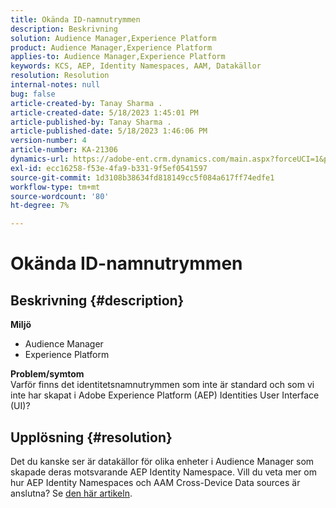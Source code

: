 ```yaml
---
title: Okända ID-namnutrymmen
description: Beskrivning
solution: Audience Manager,Experience Platform
product: Audience Manager,Experience Platform
applies-to: Audience Manager,Experience Platform
keywords: KCS, AEP, Identity Namespaces, AAM, Datakällor
resolution: Resolution
internal-notes: null
bug: false
article-created-by: Tanay Sharma .
article-created-date: 5/18/2023 1:45:01 PM
article-published-by: Tanay Sharma .
article-published-date: 5/18/2023 1:46:06 PM
version-number: 4
article-number: KA-21306
dynamics-url: https://adobe-ent.crm.dynamics.com/main.aspx?forceUCI=1&pagetype=entityrecord&etn=knowledgearticle&id=0d534b2f-82f5-ed11-8848-6045bd006268
exl-id: ecc16258-f53e-4fa9-b331-9f5ef0541597
source-git-commit: 1d3108b38634fd818149cc5f084a617ff74edfe1
workflow-type: tm+mt
source-wordcount: '80'
ht-degree: 7%

---
```


# Okända ID-namnutrymmen

## Beskrivning {#description}

<b>Miljö</b>
- Audience Manager
- Experience Platform




<b>Problem/symtom</b>
<br>Varför finns det identitetsnamnutrymmen som inte är standard och som vi inte har skapat i Adobe Experience Platform (AEP) Identities User Interface (UI)?<br>

## Upplösning {#resolution}


Det du kanske ser är datakällor för olika enheter i Audience Manager som skapade deras motsvarande AEP Identity Namespace. Vill du veta mer om hur AEP Identity Namespaces och AAM Cross-Device Data sources är anslutna? Se [den här artikeln](https://experienceleague.adobe.com/docs/experience-cloud-kcs/kbarticles/KA-21305.html).
